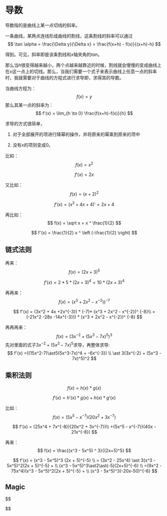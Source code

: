 # 导数

导数指的是曲线上某一点切线的斜率。

一条曲线，某两点连线形成曲线的割线，这条割线的斜率可以通过
$$
\tan \alpha = \frac{\Delta y}{\Delta x} = \frac{f(x+h) - f(x)}{(x+h)-h}
$$


得到。可见，斜率即是该条割线和$x$轴夹角的$tan$。

那么当$h$很变得越来越小，两个点越来越靠近的时候，割线就会慢慢的变成曲线上在$x$这一点上的切线。那么，当我们需要一个式子来表示曲线上任意一点的斜率时，我就需要对于曲线的方程式进行求导即，求得其的导数。

当曲线方程为：
$$
f(x) = y
$$
那么其某一点的斜率为：
$$
f'(x) = \lim_{h \to 0} \frac{f(x+h)-f(x)}{h}
$$


求导的方式很简单，

1. 对于全部展开的项进行降幂的操作，并将原来的幂乘到原来的项中


2. 没有$x$的项则变成0。



比如：
$$
f(x) = x^2
$$

$$
f'(x) = 2x
$$

又比如：
$$
f(x) = (x + 2)^2
$$

$$
f'(x) = (x^2 + 4x + 4)' = 2x + 4
$$

再比如：
$$
f(x) = \sqrt x = x ^ \frac{1}{2} 
$$

$$
f'(x) = \frac{1}{2} x ^ \left (-\frac{1}{2} \right)
$$

## 链式法则



再来：
$$
f(x) = (2x + 3) ^ 5
$$

$$
f'(x) = 2 \ast 5 \ast (2x + 3) ^ 4 = 10 \ast (2x + 3) ^4
$$



再再来：
$$
f(x) = (x^3 + 2x^2 - x^{-2}))^{-7}
$$

$$
f'(x) = (3x^2 + 4x +2x^{-3}) * (-7)*  (x^3 + 2x^2 - x^{-2})^ {-8}\\ = (-21x^2 -28x -14x^{-3})) *   (x^3 + 2x^2 - x^{-2})^ {-8}
$$



再再再来：
$$
f(x) = (3x^{-2} + (5x^3-7x)^5)^3
$$
先对里面的式子$3x^{-2}+(5x^3-7x)^5$求导，再整体求导:
$$
f'(x) =((15x^2-7)\ast5(5x^3-7x)^4 + -6x^{-3}) \\ 
\ast 3(3x^{-2} + (5x^3 - 7x)^5)^2
$$

## 乘积法则


$$
f(x) = h(x) \ast g(x)
$$

$$
f'(x) = h'(x) \ast g(x) + h(x) \ast g'(x)
$$

比如：
$$
f(x) = (5x^5 - x^{-7})(20x^2 + 3x^{-7})
$$

$$
f'(x) = (25x^4 + 7x^{-8})(20x^2 + 3x^{-7})\\
+(5x^5 - x^{-7})(40x - 21x^{-8})
$$



再来：
$$
f(x) = \frac{(x^3 - 5x^5) ^ 3}{(2x+5)^5}
$$

$$
f'(x) = (x^3 - 5x^5)^3  (2x + 5)^{-5} \\
= (3x^2 - 25x^4) \ast 3(x^3 - 5x^5)^2(2x + 5)^{-5} + \\
(x^3 - 5x^5)^3\ast2\ast(-5)(2x+5)^{-6} \\
=(9x^2 - 75x^4)(x^3 - 5x^5)^2(2x + 5)^{-5} + \\
(x^3 - 5x^5)^3(-20x-50)^{-6}
$$



## Magic


$$

$$






































